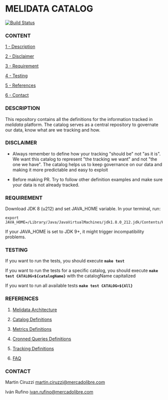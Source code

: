# MELIDATA CATALOG

[![Build Status](http://216.33.196.24/drone/api/badge/github.com/mercadolibre/melidata-catalog/status.svg?branch=master)](http://drone.melicloud.com/github.com/mercadolibre/melidata-catalog)

### CONTENT

[1 - Description](#description)

[2 - Disclaimer](#disclaimer)

[3 - Requirement](#requirement)

[4 - Testing](#testing)

[5 - References](#references)

[6 - Contact](#contact)


### DESCRIPTION

This repository contains all the definitions for the information tracked in *melidata* platform. The catalog serves as a central repository to governate our data, know what are we tracking and how.

### DISCLAIMER

- Always remember to define how your tracking "should be" not "as it is". We want this catalog to represent "the tracking we want" and not "the one we have". The catalog helps us to keep governance on our data and making it more predictable and easy to exploit

- Before making PR. Try to follow other definition examples and make sure your data is not already tracked.

### REQUIREMENT

Download JDK 8 (u212) and set JAVA_HOME variable. In your terminal, run:

```
export JAVA_HOME=/Library/Java/JavaVirtualMachines/jdk1.8.0_212.jdk/Contents/Home
```

If your JAVA_HOME is set to JDK 9+, it might trigger incompatibility problems.

### TESTING

If you want to run the tests, you should execute **```make test```**

If you want to run the tests for a specific catalog, you should execute **```make test CATALOG=${catalogName}```** with the catalogName capitalized

If you want to run all available tests **```make test CATALOG=${All}```** 

### REFERENCES

1. [Melidata Architecture](https://docs.google.com/document/d/1hDP_2iB3lNnKcsbsuQAdvCEentABMEF6sbbV-C6MUTM/edit?usp=sharing)

2. [Catalog Definitions](https://github.com/mercadolibre/melidata-catalog/wiki#catalog-definitions)

3. [Metrics Definitions](https://github.com/mercadolibre/melidata-catalog/wiki#metrics-definitions)

4. [Cronned Queries Definitions](https://github.com/mercadolibre/melidata-all/wiki/Hive-BI-Integration)

5. [Tracking Definitions](https://github.com/mercadolibre/melidata-catalog/wiki/Tracking-Style-Guide)

6. [FAQ](https://github.com/mercadolibre/melidata-catalog/wiki/FAQ) 

### CONTACT

Martin Ciruzzi <martin.ciruzzi@mercadolibre.com>

Iván Rufino <ivan.rufino@mercadolibre.com>